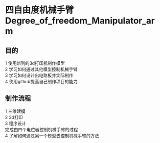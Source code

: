 # 四自由度机械手臂Degree_of_freedom_Manipulator_arm
## 目的
1 使用新到的3d打印机制作模型<br>
2 学习如何通过其他模型控制机械手臂<br>
3 学习如何设计出电路板并实际制作<br>
4 使用github提高自己制作项目的能力<br>
## 制作流程
1 三维建模<br>
2 3d打印<br>
3 程序设计<br>
完成由四个电位器控制机械手臂的过程<br>
4 了解如何通过另一个模型去控制机械手臂的方法<br>
